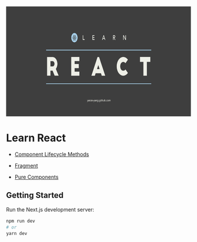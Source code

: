 <p align="center">
  <img height="300" src="banner.gif">
</p>

# Learn React

- [Component Lifecycle Methods](/pages/fundamentals/lifecycle/LifeCycleParent.js)

- [Fragment](/pages/fundamentals/fragment/index.js)

- [Pure Components](/pages/fundamentals/pure-components/ParentComp.js)

## Getting Started

Run the Next.js development server:

```bash
npm run dev
# or
yarn dev
```
